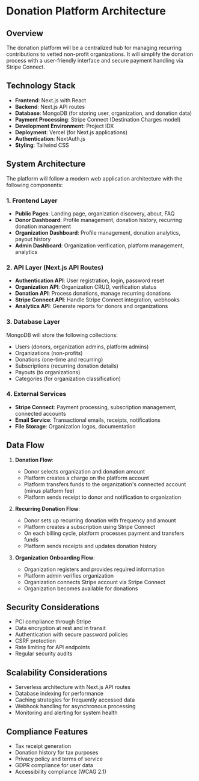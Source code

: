# Donation Platform Architecture

## Overview

The donation platform will be a centralized hub for managing recurring contributions to vetted non-profit organizations. It will simplify the donation process with a user-friendly interface and secure payment handling via Stripe Connect.

## Technology Stack

- **Frontend**: Next.js with React
- **Backend**: Next.js API routes
- **Database**: MongoDB (for storing user, organization, and donation data)
- **Payment Processing**: Stripe Connect (Destination Charges model)
- **Development Environment**: Project IDX
- **Deployment**: Vercel (for Next.js applications)
- **Authentication**: NextAuth.js
- **Styling**: Tailwind CSS

## System Architecture

The platform will follow a modern web application architecture with the following components:

### 1. Frontend Layer

- **Public Pages**: Landing page, organization discovery, about, FAQ
- **Donor Dashboard**: Profile management, donation history, recurring donation management
- **Organization Dashboard**: Profile management, donation analytics, payout history
- **Admin Dashboard**: Organization verification, platform management, analytics

### 2. API Layer (Next.js API Routes)

- **Authentication API**: User registration, login, password reset
- **Organization API**: Organization CRUD, verification status
- **Donation API**: Process donations, manage recurring donations
- **Stripe Connect API**: Handle Stripe Connect integration, webhooks
- **Analytics API**: Generate reports for donors and organizations

### 3. Database Layer

MongoDB will store the following collections:
- Users (donors, organization admins, platform admins)
- Organizations (non-profits)
- Donations (one-time and recurring)
- Subscriptions (recurring donation details)
- Payouts (to organizations)
- Categories (for organization classification)

### 4. External Services

- **Stripe Connect**: Payment processing, subscription management, connected accounts
- **Email Service**: Transactional emails, receipts, notifications
- **File Storage**: Organization logos, documentation

## Data Flow

1. **Donation Flow**:
   - Donor selects organization and donation amount
   - Platform creates a charge on the platform account
   - Platform transfers funds to the organization's connected account (minus platform fee)
   - Platform sends receipt to donor and notification to organization

2. **Recurring Donation Flow**:
   - Donor sets up recurring donation with frequency and amount
   - Platform creates a subscription using Stripe Connect
   - On each billing cycle, platform processes payment and transfers funds
   - Platform sends receipts and updates donation history

3. **Organization Onboarding Flow**:
   - Organization registers and provides required information
   - Platform admin verifies organization
   - Organization connects Stripe account via Stripe Connect
   - Organization becomes available for donations

## Security Considerations

- PCI compliance through Stripe
- Data encryption at rest and in transit
- Authentication with secure password policies
- CSRF protection
- Rate limiting for API endpoints
- Regular security audits

## Scalability Considerations

- Serverless architecture with Next.js API routes
- Database indexing for performance
- Caching strategies for frequently accessed data
- Webhook handling for asynchronous processing
- Monitoring and alerting for system health

## Compliance Features

- Tax receipt generation
- Donation history for tax purposes
- Privacy policy and terms of service
- GDPR compliance for user data
- Accessibility compliance (WCAG 2.1)
